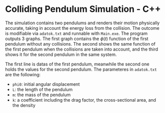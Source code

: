 # Colliding Pendulum Simulation - C++

The simulation contains two pendulums and renders their motion physically accurate, taking in account the energy loss from the collision. The outcome is modifiable via `adatok.txt` and runnable with `Main.exe`. The program outputs 3 graphs. The first graph contains the $\phi(t)$ function of the first pendulum without any collisions. The second shows the same function of the first pendulum when the collisions are taken into account, and the third shows it for the second pendulum in the same system. 

The first line is datas of the first pendulum, meanwhile the second one holds the values for the second pendulum. The parameteres in `adatok.txt` are the following:

- `phi0`: initial angular displacement  
- `L`: the length of the pendulum  
- `m`: the mass of the pendulum  
- `k`: a coefficient including the drag factor, the cross-sectional area, and the density  

